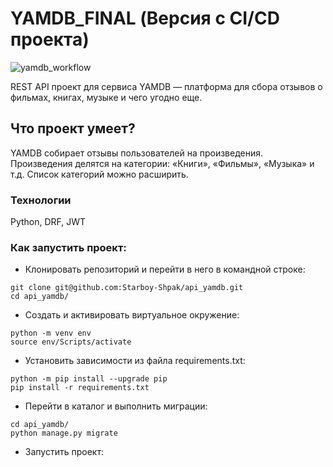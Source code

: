 # YAMDB_FINAL (Версия с CI/CD проекта)
![yamdb_workflow](https://github.com/Starboy-Shpak/yamdb_final/actions/workflows/yamdb_workflow.yml/badge.svg)

REST API проект для сервиса YAMDB — платформа для сбора отзывов о фильмах, книгах, музыке и чего угодно еще.

## Что проект умеет?

YAMDB собирает отзывы пользователей на произведения. Произведения делятся на категории: «Книги», «Фильмы», «Музыка» и т.д. Список категорий можно расширить.

### Технологии
Python, DRF, JWT

### Как запустить проект:
- Клонировать репозиторий и перейти в него в командной строке:
```
git clone git@github.com:Starboy-Shpak/api_yamdb.git
cd api_yamdb/
``` 
- Cоздать и активировать виртуальное окружение:
```
python -m venv env
source env/Scripts/activate
``` 
- Установить зависимости из файла requirements.txt:
```
python -m pip install --upgrade pip
pip install -r requirements.txt
``` 
- Перейти в каталог и выполнить миграции:
```
cd api_yamdb/
python manage.py migrate
``` 
- Запустить проект:
```